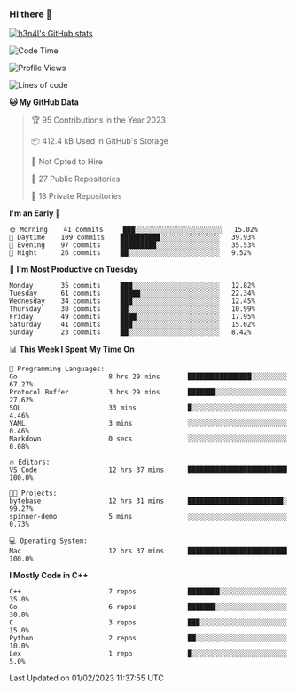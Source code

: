 ### Hi there 👋

[![h3n4l's GitHub stats](https://github-readme-stats.vercel.app/api?username=h3n4l&count_private=true&show_icons=true&theme=radical)](https://github.com/h3n4l/github-readme-stats)

<!--START_SECTION:waka-->
![Code Time](http://img.shields.io/badge/Code%20Time-915%20hrs%2048%20mins-blue)

![Profile Views](http://img.shields.io/badge/Profile%20Views-0-blue)

![Lines of code](https://img.shields.io/badge/From%20Hello%20World%20I%27ve%20Written-44%20Thousand%20lines%20of%20code-blue)

**🐱 My GitHub Data** 

> 🏆 95 Contributions in the Year 2023
 > 
> 📦 412.4 kB Used in GitHub's Storage 
 > 
> 🚫 Not Opted to Hire
 > 
> 📜 27 Public Repositories 
 > 
> 🔑 18 Private Repositories  
 > 
**I'm an Early 🐤** 

```text
🌞 Morning    41 commits     ███░░░░░░░░░░░░░░░░░░░░░░   15.02% 
🌆 Daytime    109 commits    ██████████░░░░░░░░░░░░░░░   39.93% 
🌃 Evening    97 commits     █████████░░░░░░░░░░░░░░░░   35.53% 
🌙 Night      26 commits     ██░░░░░░░░░░░░░░░░░░░░░░░   9.52%

```
📅 **I'm Most Productive on Tuesday** 

```text
Monday       35 commits     ███░░░░░░░░░░░░░░░░░░░░░░   12.82% 
Tuesday      61 commits     █████░░░░░░░░░░░░░░░░░░░░   22.34% 
Wednesday    34 commits     ███░░░░░░░░░░░░░░░░░░░░░░   12.45% 
Thursday     30 commits     ██░░░░░░░░░░░░░░░░░░░░░░░   10.99% 
Friday       49 commits     ████░░░░░░░░░░░░░░░░░░░░░   17.95% 
Saturday     41 commits     ███░░░░░░░░░░░░░░░░░░░░░░   15.02% 
Sunday       23 commits     ██░░░░░░░░░░░░░░░░░░░░░░░   8.42%

```


📊 **This Week I Spent My Time On** 

```text
💬 Programming Languages: 
Go                       8 hrs 29 mins       ████████████████░░░░░░░░░   67.27% 
Protocol Buffer          3 hrs 29 mins       ███████░░░░░░░░░░░░░░░░░░   27.62% 
SQL                      33 mins             █░░░░░░░░░░░░░░░░░░░░░░░░   4.46% 
YAML                     3 mins              ░░░░░░░░░░░░░░░░░░░░░░░░░   0.46% 
Markdown                 0 secs              ░░░░░░░░░░░░░░░░░░░░░░░░░   0.08%

🔥 Editors: 
VS Code                  12 hrs 37 mins      █████████████████████████   100.0%

🐱‍💻 Projects: 
bytebase                 12 hrs 31 mins      ████████████████████████░   99.27% 
spinner-demo             5 mins              ░░░░░░░░░░░░░░░░░░░░░░░░░   0.73%

💻 Operating System: 
Mac                      12 hrs 37 mins      █████████████████████████   100.0%

```

**I Mostly Code in C++** 

```text
C++                      7 repos             ████████░░░░░░░░░░░░░░░░░   35.0% 
Go                       6 repos             ███████░░░░░░░░░░░░░░░░░░   30.0% 
C                        3 repos             ███░░░░░░░░░░░░░░░░░░░░░░   15.0% 
Python                   2 repos             ██░░░░░░░░░░░░░░░░░░░░░░░   10.0% 
Lex                      1 repo              █░░░░░░░░░░░░░░░░░░░░░░░░   5.0%

```



 Last Updated on 01/02/2023 11:37:55 UTC
<!--END_SECTION:waka-->

